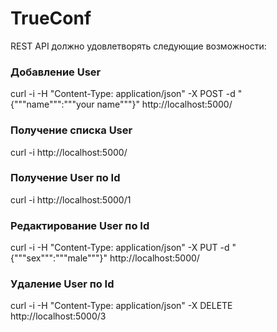 # TrueConf

REST API должно удовлетворять следующие возможности:
### Добавление User
curl -i -H "Content-Type: application/json" -X POST -d "{"""name""":"""your name"""}" http://localhost:5000/
### Получение списка User
curl -i http://localhost:5000/
### Получение User по Id
curl -i http://localhost:5000/1
### Редактирование User по Id
curl -i -H "Content-Type: application/json" -X PUT -d "{"""sex""":"""male"""}" http://localhost:5000/
### Удаление User по Id
curl -i -H "Content-Type: application/json" -X DELETE http://localhost:5000/3
